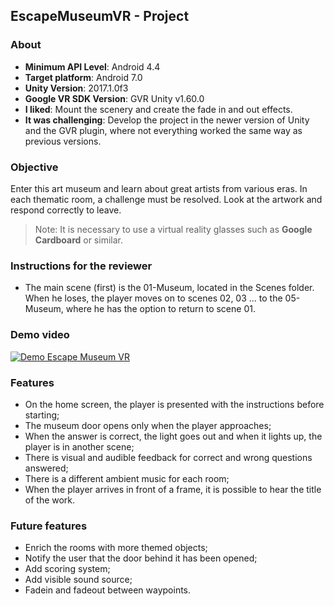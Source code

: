 EscapeMuseumVR - Project
-------------------------------------------------------------------------------

### About
* **Minimum API Level**: Android 4.4
* **Target platform**: Android 7.0
* **Unity Version**: 2017.1.0f3
* **Google VR SDK Version**: GVR Unity v1.60.0
* **I liked**: Mount the scenery and create the fade in and out effects.
* **It was challenging**: Develop the project in the newer version of Unity and the GVR plugin, where not everything worked the same way as previous versions.

### Objective
Enter this art museum and learn about great artists from various eras. In each thematic room, a challenge must be resolved. Look at the artwork and respond correctly to leave.
> Note: It is necessary to use a virtual reality glasses such as **Google Cardboard** or similar.

### Instructions for the reviewer
* The main scene (first) is the 01-Museum, located in the Scenes folder. When he loses, the player moves on to scenes 02, 03 ... to the 05-Museum, where he has the option to return to scene 01.

### Demo video
[![Demo Escape Museum VR](https://raw.githubusercontent.com/ErickSimoes/email-icon/master/gifs/escape-museum-vr.gif)](https://youtu.be/PzS2okTQw6w)

### Features
* On the home screen, the player is presented with the instructions before starting;
* The museum door opens only when the player approaches;
* When the answer is correct, the light goes out and when it lights up, the player is in another scene;
* There is visual and audible feedback for correct and wrong questions answered;
* There is a different ambient music for each room;
* When the player arrives in front of a frame, it is possible to hear the title of the work.

### Future features
* Enrich the rooms with more themed objects;
* Notify the user that the door behind it has been opened;
* Add scoring system;
* Add visible sound source;
* Fadein and fadeout between waypoints.
